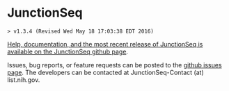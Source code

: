 # JunctionSeq
    > v1.3.4 (Revised Wed May 18 17:03:38 EDT 2016)

[Help, documentation, and the most recent release of JunctionSeq is available on the JunctionSeq github page](http://hartleys.github.io/JunctionSeq/).

Issues, bug reports, or feature requests can be posted to the 
[github issues page](https://github.com/hartleys/JunctionSeq/issues).
The developers can be contacted at JunctionSeq-Contact (at) list.nih.gov.
